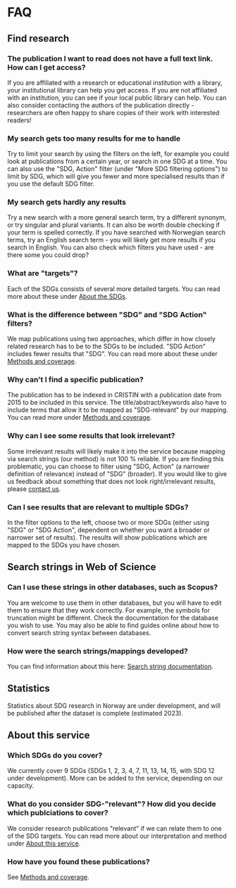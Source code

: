 # FAQ

## Find research

### The publication I want to read does not have a full text link. How can I get access?
If you are affiliated with a research or educational institution with a library, your institutional library can help you get access. If you are not affiliated with an institution, you can see if your local public library can help. You can also consider contacting the authors of the publication directly - researchers are often happy to share copies of their work with interested readers! 

### My search gets too many results for me to handle
Try to limit your search by using the filters on the left, for example you could look at publications from a certain year, or search in one SDG at a time. You can also use the "SDG, Action" filter (under "More SDG filtering options") to limit by SDG, which will give you fewer and more specialised results than if you use the default SDG filter. 

### My search gets hardly any results
Try a new search with a more general search term, try a different synonym, or try singular and plural variants. It can also be worth double checking if your term is spelled correctly. If you have searched with Norwegian search terms, try an English search term - you will likely get more results if you search in English. You can also check which filters you have used - are there some you could drop? 

### What are "targets"?
Each of the SDGs consists of several more detailed targets. You can read more about these under [About the SDGs](/om/om-baerekraftsmalene). 

### What is the difference between "SDG" and "SDG Action" filters?
We map publications using two approaches, which differ in how closely related research has to be to the SDGs to be included. "SDG Action" includes fewer results that "SDG". You can read more about these under [Methods and coverage](/om/om-tjenesten).

### Why can't I find a specific publication?
The publication has to be indexed in CRISTIN with a publication date from 2015 to be included in this service. The title/abstract/keywords also have to include terms that allow it to be mapped as "SDG-relevant" by our mapping. You can read more under [Methods and coverage](/om/om-tjenesten).

### Why can I see some results that look irrelevant?
Some irrelevant results will likely make it into the service because mapping via search strings (our method) is not 100 % reliable. If you are finding this problematic, you can choose to filter using "SDG, Action" (a narrower definition of relevance) instead of "SDG" (broader). If you would like to give us feedback about something that does not look right/irrelevant results, please [contact us](/om/kontakt).

### Can I see results that are relevant to multiple SDGs?
In the filter options to the left, choose two or more SDGs (either using "SDG" or "SDG Action", dependent on whether you want a broader or narrower set of results). The results will show publications which are mapped to the SDGs you have chosen. 


## Search strings in Web of Science

### Can I use these strings in other databases, such as Scopus?
You are welcome to use them in other databases, but you will have to edit them to ensure that they work correctly. For example, the symbols for truncation might be different. Check the documentation for the database you wish to use. You may also be able to find guides online about how to convert search string syntax between databases. 

### How were the search strings/mappings developed?
You can find information about this here: [Search string documentation](/sokestreng/introduksjon).


## Statistics

Statistics about SDG research in Norway are under development, and will be published after the dataset is complete (estimated 2023). 


## About this service

### Which SDGs do you cover?
We currently cover 9 SDGs (SDGs 1, 2, 3, 4, 7, 11, 13, 14, 15, with SDG 12 under development). More can be added to the service, depending on our capacity. 

### What do you consider SDG-"relevant"? How did you decide which publciations to cover?
We consider research publications "relevant" if we can relate them to one of the SDG targets. You can read more about our interpretation and method under [About this service](/om/om-tjenesten).

### How have you found these publications? 
See [Methods and coverage](/om/om-tjenesten).
